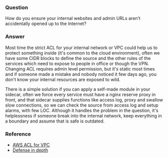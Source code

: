### Question

How do you ensure your internal websites and admin URLs aren’t accidentally opened up to the Internet?

### Answer

Most time the strict ACL for your internal network or VPC could help us to protect something inside (it's common to the cloud environment), often we have some CIDR blocks to define the source and the other rules of the services which need to expose to people in office or though the VPN.  Changing ACL requires admin level permission, but it's static most times and if someone made a mistake and nobody noticed it few days ago, you don't know your internal resources are exposed to wild.

There is a simple solution if you can apply a self-made module in your sidecar, often we force every service must have a nginx reserve proxy in front, and that sidecar supplies functions like access log, proxy and swallow slow connections, so we can check the source from access log and setup alarms, with few LOC.  Although it handles the problem in the question, it's helplessness if someone break into the internal network, keep everything in a boundary and assume that is safe is outdated.

### Reference

- [AWS ACL for VPC](https://docs.aws.amazon.com/vpc/latest/userguide/vpc-network-acls.html)
- [Defense in depth](https://en.wikipedia.org/wiki/Defense_in_depth_(computing))
